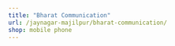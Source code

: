 ```yaml
---
title: "Bharat Communication"
url: /jaynagar-majilpur/bharat-communication/
shop: mobile phone
---
```

